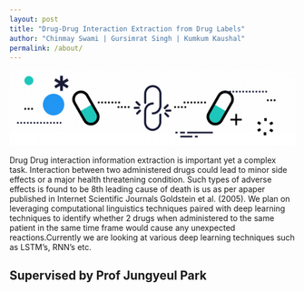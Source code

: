 ```yaml
---
layout: post
title: "Drug-Drug Interaction Extraction from Drug Labels"
author: "Chinmay Swami | Gursimrat Singh | Kumkum Kaushal"
permalink: /about/
---
```

![Placeholder image](/assets/xdrug-drug-interaction.png "Placeholder image")

Drug Drug interaction information extraction is important yet a complex task.  Interaction between two administered drugs could lead to minor side effects or a major health threatening condition.  Such types of adverse effects is found to be 8th leading cause of death is us as per apaper published in Internet Scientific Journals Goldstein et al. (2005).  We plan on leveraging computational linguistics techniques paired with deep learning techniques to identify whether 2  drugs  when  administered  to  the  same  patient  in  the  same  time  frame  would  cause  any unexpected  reactions.Currently  we  are  looking  at  various  deep  learning  techniques  such  as LSTM’s, RNN’s etc.

## Supervised by Prof Jungyeul Park


